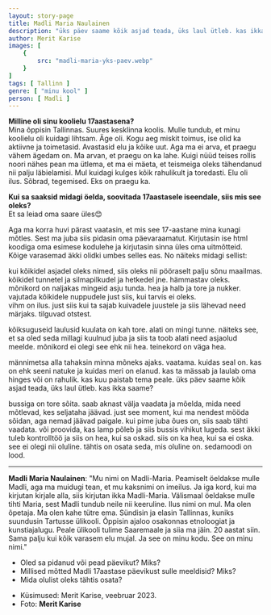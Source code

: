 ```yaml
---
layout: story-page
title: Madli Maria Naulainen
description: "üks päev saame kõik asjad teada, üks laul ütleb. kas ikka saame?"
author: Merit Karise
images: [
    {
        src: "madli-maria-yks-paev.webp"
    }
]
tags: [ Tallinn ]
genre: [ "minu kool" ]
person: [ Madli ]
---
```


<!-- # {{$doc.title}} -->

**Milline oli sinu koolielu 17aastasena?** \
Mina õppisin Tallinnas. Suures kesklinna koolis. Mulle tundub, et minu koolielu oli kuidagi lihtsam. Äge oli. Kogu aeg miskit toimus, ise olid ka aktiivne ja toimetasid. Avastasid elu ja kõike uut. Aga ma ei arva, et praegu vähem ägedam on. Ma arvan, et praegu on ka lahe. Kuigi nüüd teises rollis noori nähes pean ma ütlema, et ma ei mäeta, et teismeiga oleks tähendanud nii palju läbielamisi. Mul kuidagi kulges kõik rahulikult ja toredasti. Elu oli ilus. Sõbrad, tegemised. Eks on praegu ka. 

**Kui sa saaksid midagi öelda, soovitada 17aastasele iseendale, siis mis see oleks?** \
Et sa leiad oma saare üles😊

Aga ma korra huvi pärast vaatasin, et mis see 17-aastane mina kunagi mõtles. Sest ma juba siis pidasin oma päevaraamatut. Kirjutasin ise html koodiga oma esimese kodulehe ja kirjutasin sinna üles oma uitmõtteid. Kõige varasemad äkki olidki umbes selles eas. No näiteks midagi sellist:

kui kõikidel asjadel oleks nimed, siis oleks nii pööraselt palju sõnu maailmas. kõikidel tunnetel ja silmapilkudel ja hetkedel jne. hämmastav oleks. mõnikord on naljakas mingeid asju tunda. hea ja halb ja tore ja nukker. vajutada kõikidele nuppudele just siis, kui tarvis ei oleks. \
vihm on ilus. just siis kui ta sajab kuivadele juustele ja siis lähevad need märjaks. tilguvad otstest.

kõiksuguseid laulusid kuulata on kah tore. alati on mingi tunne. näiteks see, et sa oled seda millagi kuulnud juba ja siis ta toob alati need asjaolud meelde. mõnikord ei olegi see ehk nii hea. teinekord on väga hea.

männimetsa alla tahaksin minna mõneks ajaks. vaatama. kuidas seal on. kas on ehk seeni natuke ja kuidas meri on elanud. kas ta mässab ja laulab oma hinges või on rahulik. kas kuu paistab tema peale. üks päev saame kõik asjad teada, üks laul ütleb. kas ikka saame?

bussiga on tore sõita. saab aknast välja vaadata ja mõelda, mida need mõtlevad, kes seljataha jäävad. just see moment, kui ma nendest mööda sõidan, aga nemad jäävad paigale. kui pime juba õues on, siis saab tähti vaadata. või proovida, kas lamp põleb ja siis bussis vihikut lugeda. sest äkki tuleb kontrolltöö ja siis on hea, kui sa oskad. siis on ka hea, kui sa ei oska. see ei olegi nii oluline. tähtis on osata seda, mis oluline on. sedamoodi on lood.

* * *

**Madli Maria Naulainen**: "Mu nimi on Madli-Maria. Peamiselt öeldakse mulle Madli, aga ma muidugi tean, et mu kaksnimi on imeilus. Ja iga kord, kui ma kirjutan kirjale alla, siis kirjutan ikka Madli-Maria. Välismaal öeldakse mulle tihti Maria, sest Madli tundub neile nii keeruline. Ilus nimi on mul. Ma olen õpetaja. Ma olen kahe tütre ema. Sündisin ja elasin Tallinnas, kuniks suundusin Tartusse ülikooli. Õppisin ajaloo osakonnas etnoloogiat ja kunstiajalugu. Peale ülikooli tulime Saaremaale ja siia ma jäin. 20 aastat siin. Sama palju kui kõik varasem elu mujal. Ja see on minu kodu. See on minu nimi." 

<story-author :author="author"></story-author>

<details-wrapper summary="Mis mõtted tekkisid?">

- Oled sa pidanud või pead päevikut? Miks?
- Millised mõtted Madli 17aastase päevikust sulle meeldisid? Miks?
- Mida olulist oleks tähtis osata?

</details-wrapper>

<details-wrapper summary="Allikad" class="text-sm" icon="icon-park-outline:document-folder">

- Küsimused: Merit Karise, veebruar 2023.
- Foto: **Merit Karise**

</details-wrapper>
